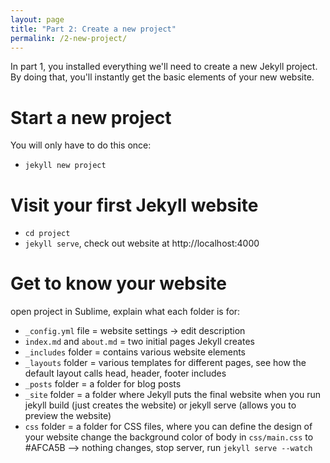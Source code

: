 ```yaml
---
layout: page
title: "Part 2: Create a new project"
permalink: /2-new-project/
---
```


In part 1, you installed everything we'll need to create a new Jekyll project. By doing that, you'll instantly get the basic elements of your new website.

# Start a new project

You will only have to do this once:

- `jekyll new project`

# Visit your first Jekyll website

- `cd project`
- `jekyll serve`, check out website at http://localhost:4000

# Get to know your website

open project in Sublime, explain what each folder is for:

- `_config.yml` file = website settings -> edit description
- `index.md` and `about.md` = two initial pages Jekyll creates
- `_includes` folder = contains various website elements
- `_layouts` folder = various templates for different pages, see how the default layout calls head, header, footer includes
- `_posts` folder = a folder for blog posts
- `_site` folder = a folder where Jekyll puts the final website when you run jekyll build (just creates the website) or jekyll serve (allows you to preview the website)
- `css` folder = a folder for CSS files, where you can define the design of your website 
change the background color of body in `css/main.css` to #AFCA5B —> nothing changes, stop server, run `jekyll serve --watch`
